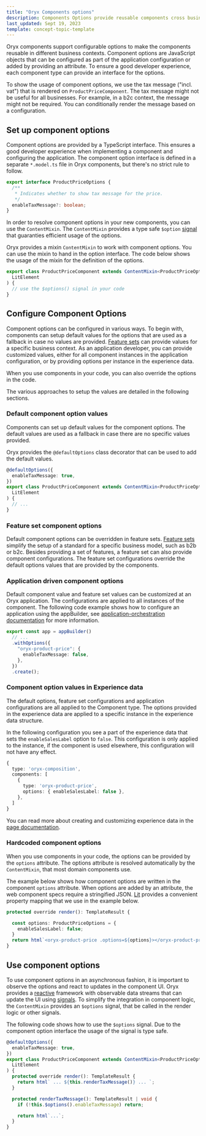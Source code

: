 ```yaml
---
title: "Oryx Components options"
description: Components Options provide reusable components cross business models
last_updated: Sept 19, 2023
template: concept-topic-template
---
```


Oryx components support configurable options to make the components reusable in different business contexts. Component options are JavaScript objects that can be configured as part of the application configuration or added by providing an attribute. To ensure a good developer experience, each component type can provide an interface for the options.

To show the usage of component options, we use the tax message ("incl. vat") that is rendered on `ProductPriceComponent`. The tax message might not be useful for all businesses. For example, in a b2c context, the message might not be required. You can conditionally render the message based on a configuration.

## Set up component options

Component options are provided by a TypeScript interface. This ensures a good developer experience when implementing a component and configuring the application. The component option interface is defined in a separate `*.model.ts` file in Oryx components, but there's no strict rule to follow.

```ts
export interface ProductPriceOptions {
  /**
   * Indicates whether to show tax message for the price.
   */
  enableTaxMessage?: boolean;
}
```

In order to resolve component options in your new components, you can use the `ContentMixin`. The `ContentMixin` provides a type safe `$option` [signal](/docs/scos/dev/front-end-development/{{page.version}}/oryx/architecture/reactivity/signals.html) that guaranties efficient usage of the options.

Oryx provides a mixin `ContentMixin` to work with component options. You can use the mixin to hand in the option interface. The code below shows the usage of the mixin for the definition of the options.

```ts
export class ProductPriceComponent extends ContentMixin<ProductPriceOptions>(
  LitElement
) {
  // use the $options() signal in your code
}
```

## Configure Component Options

Component options can be configured in various ways. To begin with, components can setup default values for the options that are used as a fallback in case no values are provided. [Feature sets](/docs/scos/dev/front-end-development/{{page.version}}/oryx/building-applications/oryx-feature-sets.html) can provide values for a specific business context. As an application developer, you can provide customized values, either for all component instances in the application configuration, or by providing options per instance in the experience data.

When you use components in your code, you can also override the options in the code.

The various approaches to setup the values are detailed in the following sections.

### Default component option values

Components can set up default values for the component options. The default values are used as a fallback in case there are no specific values provided.

Oryx provides the `@defaultOptions` class decorator that can be used to add the default values.

```ts
@defaultOptions({
  enableTaxMessage: true,
})
export class ProductPriceComponent extends ContentMixin<ProductPriceOptions>(
  LitElement
) {
  // ...
}
```

### Feature set component options

Default component options can be overridden in feature sets. [Feature sets](/docs/scos/dev/front-end-development/{{page.version}}/oryx/building-applications/oryx-feature-sets.html) simplify the setup of a standard for a specific business model, such as b2b or b2c. Besides providing a set of features, a feature set can also provide component configurations. The feature set configurations override the default options values that are provided by the components.

### Application driven component options

Default component value and feature set values can be customized at an Oryx application. The configurations are applied to all instances of the component. The following code example shows how to configure an application using the appBuilder, see [application-orchestration documentation](https://docs.spryker.com/docs/scos/dev/front-end-development/202307.0/oryx/oryx-application-orchestration/oryx-application-orchestration.html) for more information.

```ts
export const app = appBuilder()
  // ...
  .withOptions({
    "oryx-product-price": {
      enableTaxMessage: false,
    },
  })
  .create();
```

### Component option values in Experience data

The default options, feature set configurations and application configurations are all applied to the Component type. The options provided in the experience data are applied to a specific instance in the experience data structure.

In the following configuration you see a part of the experience data that sets the `enableSalesLabel` option to `false`. This configuration is only applied to the instance, if the component is used elsewhere, this configuration will not have any effect.

```ts
{
  type: 'oryx-composition',
  components: [
    {
      type: 'oryx-product-price',
      options: { enableSalesLabel: false },
    },
  ]
}
```

You can read more about creating and customizing experience data in the
[page documentation](/docs/scos/dev/front-end-development/202307.0/oryx/building-pages/oryx-pages.html).

### Hardcoded component options

When you use components in your code, the options can be provided by the `options` attribute. The options attribute is resolved automatically by the `ContentMixin`, that most domain components use.

The example below shows how component options are written in the component `options` attribute. When options are added by an attribute, the web component specs require a stringified JSON. [Lit](https://lit.dev) provides a convenient property mapping that we use in the example below.

```ts
protected override render(): TemplateResult {

  const options: ProductPriceOptions = {
    enableSalesLabel: false;
  }
  return html`<oryx-product-price .options=${options}></oryx-product-price>`;
}
```

## Use component options

To use component options in an asynchronous fashion, it is important to observe the options and react to updates in the component UI. Oryx provides a [reactive](/docs/scos/dev/front-end-development/{{page.version}}/oryx/architecture/reactivity/reactivity.html) framework with observable data streams that can update the UI using [signals](/docs/scos/dev/front-end-development/{{page.version}}/oryx/reactivity/signals.html). To simplify the integration in component logic, the `ContentMixin` provides an `$options` signal, that be called in the render logic or other signals.

The following code shows how to use the `$options` signal. Due to the component option interface the usage of the signal is type safe.

```ts
@defaultOptions({
  enableTaxMessage: true,
})
export class ProductPriceComponent extends ContentMixin<ProductPriceOptions>(
  LitElement
) {
  protected override render(): TemplateResult {
    return html` ... ${this.renderTaxMessage()} ... `;
  }

  protected renderTaxMessage(): TemplateResult | void {
    if (!this.$options().enableTaxMessage) return;

    return html`...`;
  }
}
```
